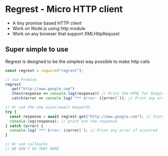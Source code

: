 # Regrest - Micro HTTP client

- A tiny promise based HTTP client
- Work on Node js using http module
- Work on any browser that support XMLHttpRequest

## Super simple to use

Regrest is designed to be the simplest way possible to make http calls

```js
const regrest = require("regrest");

// Use Promise
regrest
  .get("http://www.google.com")
  .then(response => console.log(response)) // Print the HTML for Google homepage
  .catch(error => console.log(`*** Error: ${error}`)); // Print any error if occurred

// Or use the new async/await keywords
try {
  const response = await regrest.get("http://www.google.com"); // Store the response in a variable
  console.log(response); // print out the response
} catch (error) {
  console.log(`*** Error: ${error}`); // Print any error if occurred
}

// Or use callbacks
// WE DON'T DO THAT HERE
```
